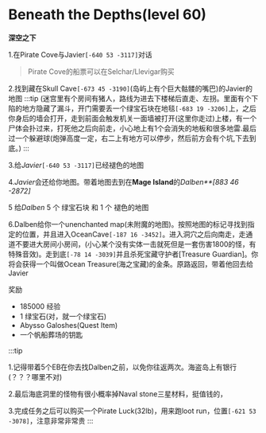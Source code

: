 # Beneath the Depths(level 60)
**深空之下**

1.在Pirate Cove与Javier`[-640 53 -3117]`对话
>Pirate Cove的船票可以在Selchar/Llevigar购买

2.找到藏在Skull Cave`[-673 45 -3190]`(岛屿上有个巨大骷髅的嘴巴)的Javier的地图
:::tip
(迷宫里有个房间有猪人，路线为进去下楼梯后直走、左拐。里面有个下陷的地方隐藏了漏斗，开门需要丢一个绿宝石块在地毯`[-683 19 -3206]`上，之后你身后的墙会打开，走到前面会触发机关一面墙被打开(这里你走过)上楼，有一个尸体会扑过来，打死他之后向前走，小心地上有1个会消失的地板和很多地雷.最后过一个躲避球(炮弹高度一定，右二上有地方可以停步，然后前方会有个坑,下去到底。)
:::

3.给*Javier*`[-640 53 -3117]`已经褪色的地图

4.*Javier*会还给你地图。带着地图去到在**Mage Island**的*Dalben**[883 46 -2872]*

5 给*Dalben* 5 个 绿宝石块 和 1 个 褪色的地图

6.Dalben给你一个unenchanted map(未附魔的地图)。按照地图的标记寻找到指定的位置，并且进入OceanCave`[-187 16 -3452]`。进入洞穴之后向南走，走通道不要进大房间小房间，(小心某个没有实体一击就死但是一套伤害1800的怪，有特殊音效)。走到底`[-78 14 -3039]`并且杀死宝藏守护者[Treasure Guardian]。你将会获得一个叫做Ocean Treasure(海之宝藏)的金条。原路返回，带着他回去给Javier

奖励
+ 185000 经验 
+ 1 绿宝石(对，就一个绿宝石)
+ Abysso Galoshes(Quest Item)
+ 一个帆船葬场的钥匙

:::tip

1.记得带着5个EB在你去找Dalben之前，以免你往返两次。海盗岛上有银行(？？？哪里不对)

2.最后海底洞里的怪物有很小概率掉Naval stone三星材料，挺值钱的，

3.完成任务之后可以购买一个Pirate Luck(32lb)，用来跑loot run，位置`[-621 53 -3078]`，注意非常非常贵
:::
